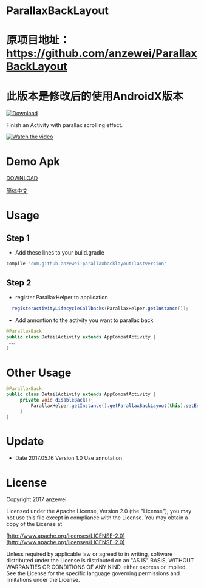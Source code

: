 # ParallaxBackLayout
# 原项目地址：https://github.com/anzewei/ParallaxBackLayout
# 此版本是修改后的使用AndroidX版本
[![Download](https://api.bintray.com/packages/anzewei/maven/com.github.anzewei/images/download.svg)](https://bintray.com/anzewei/maven/com.github.anzewei/_latestVersion)

Finish an Activity with parallax scrolling effect.

[![Watch the video](https://github.com/anzewei/ParallaxBackLayout/blob/master/ext/video.png)](https://youtu.be/6da7UZh8MRk)
# Demo Apk

<a href="https://github.com/anzewei/ParallaxBackLayout/blob/master/ext/demo.apk?raw=true">DOWNLOAD</a>


<a href="https://github.com/anzewei/ParallaxBackLayout/blob/master/README_ZH.md">简体中文</a>

# Usage

## Step 1

- Add these lines to your build.gradle

``` groovy
compile 'com.github.anzewei:parallaxbacklayout:lastversion'
``` 
	
## Step 2

- register ParallaxHelper to application

``` java
  registerActivityLifecycleCallbacks(ParallaxHelper.getInstance());
```
- Add annontion to  the activity you want to parallax back

``` java
@ParallaxBack
public class DetailActivity extends AppCompatActivity {
 。。。
}
```
# Other Usage



``` java
@ParallaxBack
public class DetailActivity extends AppCompatActivity {
     private void disableBack(){
         ParallaxHelper.getInstance().getParallaxBackLayout(this).setEnableGesture(false);
     }
}
```

# Update
- Date 2017.05.16  Version  1.0
    Use annotation 

# License

Copyright 2017 anzewei

Licensed under the Apache License, Version 2.0 (the "License"); you may not use this file except in compliance with the License. You may obtain a copy of the License at

[http://www.apache.org/licenses/LICENSE-2.0](http://www.apache.org/licenses/LICENSE-2.0)

Unless required by applicable law or agreed to in writing, software distributed under the License is distributed on an "AS IS" BASIS, WITHOUT WARRANTIES OR CONDITIONS OF ANY KIND, either express or implied. See the License for the specific language governing permissions and limitations under the License.
